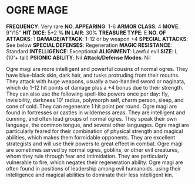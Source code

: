 # OGRE MAGE

**FREQUENCY**: Very rare
**NO. APPEARING**: 1-6
**ARMOR CLASS**: 4
**MOVE**: 9"/15"
**HIT DICE**: 5+2
**% IN LAIR**: 30%
**TREASURE TYPE**: E
**NO. OF ATTACKS**: 1
**DAMAGE/ATTACK**: 1-12 or by weapon +4
**SPECIAL ATTACKS**: See below
**SPECIAL DEFENSES**: Regeneration
**MAGIC RESISTANCE**: Standard
**INTELLIGENCE**: Exceptional
**ALIGNMENT**: Lawful evil
**SIZE**: L (10'+ tall)
**PSIONIC ABILITY**: Nil
**Attack/Defense Modes**: Nil

Ogre magi are more intelligent and powerful cousins of normal ogres. They have blue-black skin, dark hair, and tusks protruding from their mouths. They attack with huge weapons, usually a two-handed sword or naginata, which do 1-12 hit points of damage plus a +4 bonus due to their strength. They can also use the following spell-like powers once per day: fly, invisibility, darkness 10' radius, polymorph self, charm person, sleep, and cone of cold. They can regenerate 1 hit point per round. Ogre magi are found in fortresses or castles in wilderness areas. They are intelligent and cunning, and often lead groups of normal ogres. They speak their own language, the common tongue, and several other languages. Ogre magi are particularly feared for their combination of physical strength and magical abilities, which makes them formidable opponents. They are excellent strategists and will use their powers to great effect in combat. Ogre magi are sometimes served by normal ogres, goblins, or other evil creatures, whom they rule through fear and intimidation. They are particularly vulnerable to fire, which negates their regeneration ability. Ogre magi are often found in positions of leadership among evil humanoids, using their intelligence and magical abilities to dominate their less intelligent kin.
